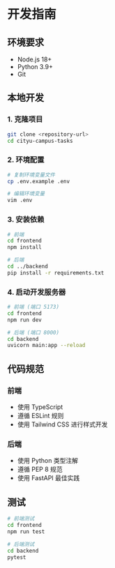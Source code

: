 # 开发指南

## 环境要求

- Node.js 18+
- Python 3.9+
- Git

## 本地开发

### 1. 克隆项目

```bash
git clone <repository-url>
cd cityu-campus-tasks
```

### 2. 环境配置

```bash
# 复制环境变量文件
cp .env.example .env

# 编辑环境变量
vim .env
```

### 3. 安装依赖

```bash
# 前端
cd frontend
npm install

# 后端
cd ../backend
pip install -r requirements.txt
```

### 4. 启动开发服务器

```bash
# 前端 (端口 5173)
cd frontend
npm run dev

# 后端 (端口 8000)
cd backend
uvicorn main:app --reload
```

## 代码规范

### 前端
- 使用 TypeScript
- 遵循 ESLint 规则
- 使用 Tailwind CSS 进行样式开发

### 后端
- 使用 Python 类型注解
- 遵循 PEP 8 规范
- 使用 FastAPI 最佳实践

## 测试

```bash
# 前端测试
cd frontend
npm run test

# 后端测试
cd backend
pytest